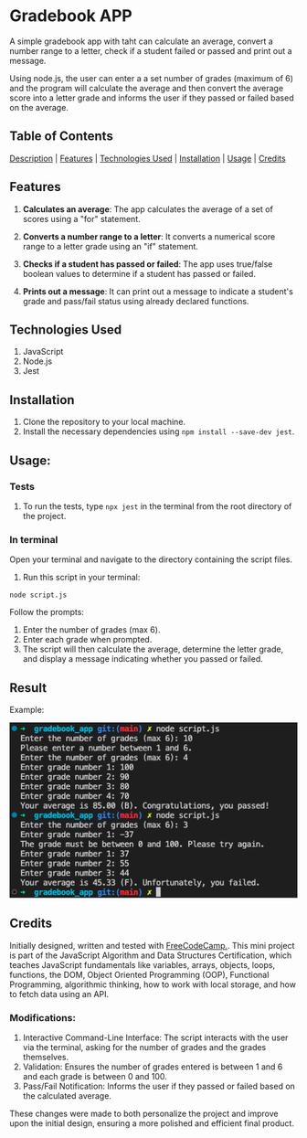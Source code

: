 # Gradebook APP

A simple gradebook app with taht can calculate an average, convert a number range to a letter, check if a student failed or passed and print out a message.

Using node.js, the user can enter a a set number of grades (maximum of 6) and the program will calculate the average and then convert the average score into a letter grade and informs the user if they passed or failed based on the average.

## Table of Contents

[Description](#gradebook-app) | [Features](#features) | [Technologies Used](#technologies-used) | [Installation](#installation) | [Usage](#usage) | [Credits](#credits) 

## Features

1. **Calculates an average**: The app calculates the average of a set of scores using a "for" statement.

2. **Converts a number range to a letter**: It converts a numerical score range to a letter grade using an "if" statement.

3. **Checks if a student has passed or failed**: The app uses true/false boolean values to determine if a student has passed or failed.

4. **Prints out a message**: It can print out a message to indicate a student's grade and pass/fail status using already declared functions.



## Technologies Used

1. JavaScript
2. Node.js
3. Jest

## Installation

1. Clone the repository to your local machine.
2. Install the necessary dependencies using `npm install --save-dev jest`.

## Usage:

### Tests 

1. To run the tests, type `npx jest` in the terminal from the root directory of the project.

### In terminal

Open your terminal and navigate to the directory containing the script files.

1. Run this script in your terminal:

```
node script.js
```

Follow the prompts:

1. Enter the number of grades (max 6).
2. Enter each grade when prompted.
3. The script will then calculate the average, determine the letter grade, and display a message indicating whether you passed or failed.

## Result

Example:

<img src="result.png" alt="example"/>


## Credits

Initially designed, written and tested with [FreeCodeCamp.](https://www.freecodecamp.org/opin). This mini project is part of the  JavaScript Algorithm and Data Structures Certification, which teaches JavaScript fundamentals like variables, arrays, objects, loops, functions, the DOM, Object Oriented Programming (OOP), Functional Programming, algorithmic thinking, how to work with local storage, and how to fetch data using an API.

### Modifications: 

1. Interactive Command-Line Interface: The script interacts with the user via the terminal, asking for the number of grades and the grades themselves.
2. Validation: Ensures the number of grades entered is between 1 and 6 and each grade is between 0 and 100.
3. Pass/Fail Notification: Informs the user if they passed or failed based on the calculated average.

These changes were made to both personalize the project and improve upon the initial design, ensuring a more polished and efficient final product.